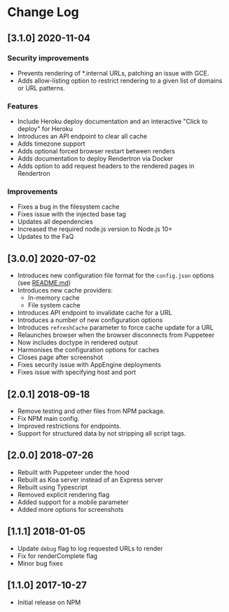 # Change Log

<!-- ## Unreleased -->

## [3.1.0] 2020-11-04

### Security improvements

- Prevents rendering of \*.internal URLs, patching an issue with GCE.
- Adds allow-listing option to restrict rendering to a given list of domains or URL patterns.

### Features

- Include Heroku deploy documentation and an interactive "Click to deploy" for Heroku
- Introduces an API endpoint to clear all cache
- Adds timezone support
- Adds optional forced browser restart between renders
- Adds documentation to deploy Rendertron via Docker
- Adds option to add request headers to the rendered pages in Rendertron

### Improvements

- Fixes a bug in the filesystem cache
- Fixes issue with the injected base tag
- Updates all dependencies
- Increased the required node.js version to Node.js 10+
- Updates to the FaQ

## [3.0.0] 2020-07-02

- Introduces new configuration file format for the `config.json` options (see [README.md](./README.md))
- Introduces new cache providers:
  - In-memory cache
  - File system cache
- Introduces API endpoint to invalidate cache for a URL
- Introduces a number of new configuration options
- Introduces `refreshCache` parameter to force cache update for a URL
- Relaunches browser when the browser disconnects from Puppeteer
- Now includes doctype in rendered output
- Harmonises the configuration options for caches
- Closes page after screenshot
- Fixes security issue with AppEngine deployments
- Fixes issue with specifying host and port

## [2.0.1] 2018-09-18

- Remove testing and other files from NPM package.
- Fix NPM main config.
- Improved restrictions for endpoints.
- Support for structured data by not stripping all script tags.

## [2.0.0] 2018-07-26

- Rebuilt with Puppeteer under the hood
- Rebuilt as Koa server instead of an Express server
- Rebuilt using Typescript
- Removed explicit rendering flag
- Added support for a mobile parameter
- Added more options for screenshots

## [1.1.1] 2018-01-05

- Update `debug` flag to log requested URLs to render
- Fix for renderComplete flag
- Minor bug fixes

## [1.1.0] 2017-10-27

- Initial release on NPM
